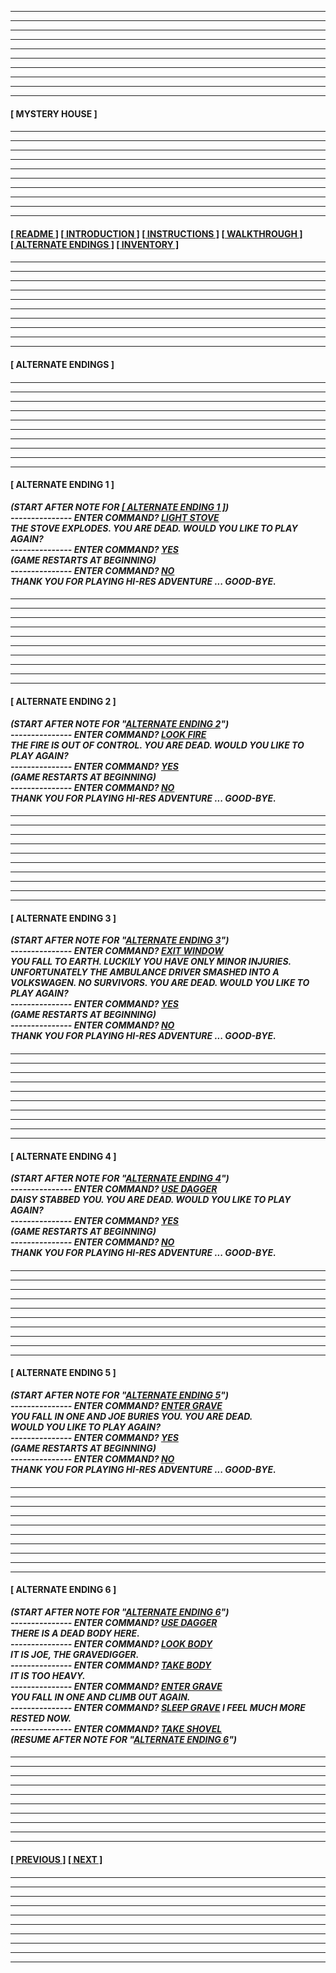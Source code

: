 
---
---
---
---
---
---
---
---
---
---
  
#### **[&nbsp;MYSTERY HOUSE&nbsp;]** 

####

---
---
---
---
---
---
---
---
---
---

#### **[[&nbsp;README&nbsp;]](/readme.md) [[&nbsp;INTRODUCTION&nbsp;]](/introduction.md) [[&nbsp;INSTRUCTIONS&nbsp;]](/instructions.md)  [[&nbsp;WALKTHROUGH&nbsp;]](/walkthrough.md) [[&nbsp;ALTERNATE ENDINGS&nbsp;]](#alternateendings) [[&nbsp;INVENTORY&nbsp;]](/inventory.md)**

####

---
---
---
---
---
---
---
---
---
---

#### **<a name="alternateendings">[&nbsp;ALTERNATE ENDINGS&nbsp;]</a>**

####

---
---
---
---
---
---
---
---
---
---

#### **[&nbsp;ALTERNATE ENDING 1&nbsp;]**
***(START AFTER NOTE FOR <a name="alternateendingsalternateending1">[[&nbsp;ALTERNATE ENDING 1&nbsp;]](/walkthrough.md#walkthroughalternateending-1))</a>  
--------------- ENTER COMMAND? <ins>LIGHT STOVE</ins>  
THE STOVE EXPLODES. YOU ARE DEAD. WOULD YOU LIKE TO PLAY AGAIN?  
--------------- ENTER COMMAND? <ins>YES</ins>  
(GAME RESTARTS AT BEGINNING)  
--------------- ENTER COMMAND? <ins>NO</ins>  
THANK YOU FOR PLAYING HI-RES ADVENTURE ... GOOD-BYE.***  

####

---
---
---
---
---
---
---
---
---
---

#### **[&nbsp;ALTERNATE ENDING 2&nbsp;]**
***(START AFTER NOTE FOR "[ALTERNATE ENDING 2](/walkthrough.md#dining-room)")  
--------------- ENTER COMMAND? <ins>LOOK FIRE</ins>  
THE FIRE IS OUT OF CONTROL. YOU ARE DEAD. WOULD YOU LIKE TO PLAY AGAIN?  
--------------- ENTER COMMAND? <ins>YES</ins>  
(GAME RESTARTS AT BEGINNING)  
--------------- ENTER COMMAND? <ins>NO</ins>  
THANK YOU FOR PLAYING HI-RES ADVENTURE ... GOOD-BYE.***  

####

---
---
---
---
---
---
---
---
---
---

#### **[&nbsp;ALTERNATE ENDING 3&nbsp;]**
***(START AFTER NOTE FOR "[ALTERNATE ENDING 3](/walkthrough.md#attic)")  
--------------- ENTER COMMAND? <ins>EXIT WINDOW</ins>  
YOU FALL TO EARTH. LUCKILY YOU HAVE ONLY MINOR INJURIES. UNFORTUNATELY THE AMBULANCE DRIVER SMASHED INTO A VOLKSWAGEN. NO SURVIVORS. YOU ARE DEAD. WOULD YOU LIKE TO PLAY AGAIN?  
--------------- ENTER COMMAND? <ins>YES</ins>  
(GAME RESTARTS AT BEGINNING)  
--------------- ENTER COMMAND? <ins>NO</ins>  
THANK YOU FOR PLAYING HI-RES ADVENTURE ... GOOD-BYE.***  

####

---
---
---
---
---
---
---
---
---
---

#### **[&nbsp;ALTERNATE ENDING 4&nbsp;]**
***(START AFTER NOTE FOR "[ALTERNATE ENDING 4](/walkthrough.md#tower)")  
--------------- ENTER COMMAND? <ins>USE DAGGER</ins>  
DAISY STABBED YOU. YOU ARE DEAD. WOULD YOU LIKE TO PLAY AGAIN?  
--------------- ENTER COMMAND? <ins>YES</ins>  
(GAME RESTARTS AT BEGINNING)  
--------------- ENTER COMMAND? <ins>NO</ins>  
THANK YOU FOR PLAYING HI-RES ADVENTURE ... GOOD-BYE.***  

####

---
---
---
---
---
---
---
---
---
---

#### **[&nbsp;ALTERNATE ENDING 5&nbsp;]**
***(START AFTER NOTE FOR "[ALTERNATE ENDING 5](/walkthrough.md#cemetery)")  
--------------- ENTER COMMAND? <ins>ENTER GRAVE</ins>  
YOU FALL IN ONE AND JOE BURIES YOU. YOU ARE DEAD.  
WOULD YOU LIKE TO PLAY AGAIN?  
--------------- ENTER COMMAND? <ins>YES</ins>  
(GAME RESTARTS AT BEGINNING)  
--------------- ENTER COMMAND? <ins>NO</ins>  
THANK YOU FOR PLAYING HI-RES ADVENTURE ... GOOD-BYE.***  

####

---
---
---
---
---
---
---
---
---
---

#### **[&nbsp;ALTERNATE ENDING 6&nbsp;]**
***(START AFTER NOTE FOR "[ALTERNATE ENDING 6](/walkthrough.md#cemetery)")  
--------------- ENTER COMMAND? <ins>USE DAGGER</ins>  
THERE IS A DEAD BODY HERE.  
--------------- ENTER COMMAND? <ins>LOOK BODY</ins>  
IT IS JOE, THE GRAVEDIGGER.  
--------------- ENTER COMMAND? <ins>TAKE BODY</ins>  
IT IS TOO HEAVY.  
--------------- ENTER COMMAND? <ins>ENTER GRAVE</ins>  
YOU FALL IN ONE AND CLIMB OUT AGAIN.  
--------------- ENTER COMMAND? <ins>SLEEP GRAVE</ins>
I FEEL MUCH MORE RESTED NOW.  
--------------- ENTER COMMAND? <ins>TAKE SHOVEL</ins>  
(RESUME AFTER NOTE FOR "[ALTERNATE ENDING 6](/walkthrough.md#cemetery)")***  

####

---
---
---
---
---
---
---
---
---
---

#### **[[&nbsp;PREVIOUS&nbsp;]](/walkthrough.md) [[&nbsp;NEXT&nbsp;]](/inventory.md)** 

####

---
---
---
---
---
---
---
---
---
---
